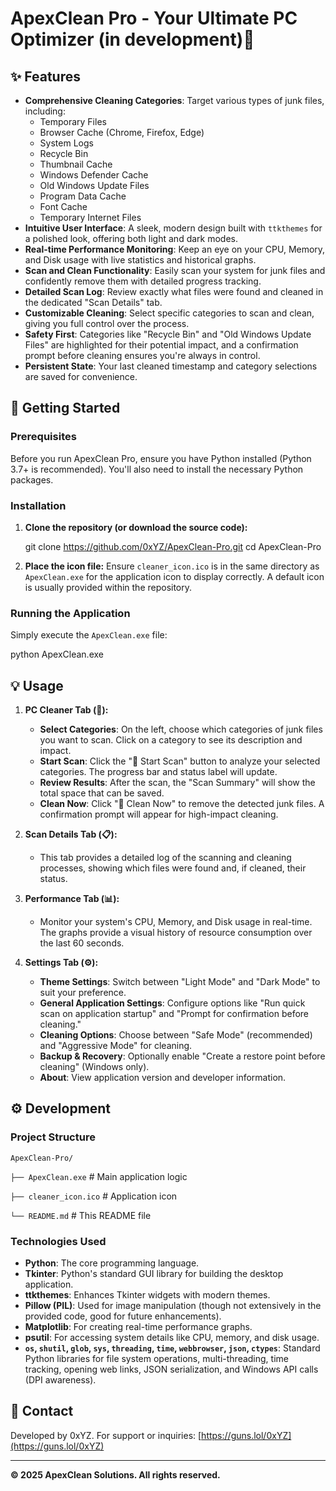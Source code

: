 # ApexClean Pro - Your Ultimate PC Optimizer (in development)🧹

## ✨ Features

* **Comprehensive Cleaning Categories**: Target various types of junk files, including:
    * Temporary Files
    * Browser Cache (Chrome, Firefox, Edge)
    * System Logs
    * Recycle Bin
    * Thumbnail Cache
    * Windows Defender Cache
    * Old Windows Update Files
    * Program Data Cache
    * Font Cache
    * Temporary Internet Files
* **Intuitive User Interface**: A sleek, modern design built with `ttkthemes` for a polished look, offering both light and dark modes.
* **Real-time Performance Monitoring**: Keep an eye on your CPU, Memory, and Disk usage with live statistics and historical graphs.
* **Scan and Clean Functionality**: Easily scan your system for junk files and confidently remove them with detailed progress tracking.
* **Detailed Scan Log**: Review exactly what files were found and cleaned in the dedicated "Scan Details" tab.
* **Customizable Cleaning**: Select specific categories to scan and clean, giving you full control over the process.
* **Safety First**: Categories like "Recycle Bin" and "Old Windows Update Files" are highlighted for their potential impact, and a confirmation prompt before cleaning ensures you're always in control.
* **Persistent State**: Your last cleaned timestamp and category selections are saved for convenience.

## 🚀 Getting Started

### Prerequisites

Before you run ApexClean Pro, ensure you have Python installed (Python 3.7+ is recommended). You'll also need to install the necessary Python packages.

### Installation

1.  **Clone the repository (or download the source code):**

    git clone https://github.com/0xYZ/ApexClean-Pro.git
    cd ApexClean-Pro

2.  **Place the icon file:**
    Ensure `cleaner_icon.ico` is in the same directory as `ApexClean.exe` for the application icon to display correctly. A default icon is usually provided within the repository.

### Running the Application

Simply execute the `ApexClean.exe` file:

python ApexClean.exe

## 💡 Usage

1.  **PC Cleaner Tab (🧹):**
    * **Select Categories**: On the left, choose which categories of junk files you want to scan. Click on a category to see its description and impact.
    * **Start Scan**: Click the "🚀 Start Scan" button to analyze your selected categories. The progress bar and status label will update.
    * **Review Results**: After the scan, the "Scan Summary" will show the total space that can be saved.
    * **Clean Now**: Click "🧹 Clean Now" to remove the detected junk files. A confirmation prompt will appear for high-impact cleaning.

2.  **Scan Details Tab (📋):**
    * This tab provides a detailed log of the scanning and cleaning processes, showing which files were found and, if cleaned, their status.

3.  **Performance Tab (📊):**
    * Monitor your system's CPU, Memory, and Disk usage in real-time. The graphs provide a visual history of resource consumption over the last 60 seconds.

4.  **Settings Tab (⚙️):**
    * **Theme Settings**: Switch between "Light Mode" and "Dark Mode" to suit your preference.
    * **General Application Settings**: Configure options like "Run quick scan on application startup" and "Prompt for confirmation before cleaning."
    * **Cleaning Options**: Choose between "Safe Mode" (recommended) and "Aggressive Mode" for cleaning.
    * **Backup & Recovery**: Optionally enable "Create a restore point before cleaning" (Windows only).
    * **About**: View application version and developer information.

## ⚙️ Development

### Project Structure

`ApexClean-Pro/`

`├── ApexClean.exe`               # Main application logic

`├── cleaner_icon.ico`            # Application icon

`└── README.md`                   # This README file


### Technologies Used

* **Python**: The core programming language.
* **Tkinter**: Python's standard GUI library for building the desktop application.
* **ttkthemes**: Enhances Tkinter widgets with modern themes.
* **Pillow (PIL)**: Used for image manipulation (though not extensively in the provided code, good for future enhancements).
* **Matplotlib**: For creating real-time performance graphs.
* **psutil**: For accessing system details like CPU, memory, and disk usage.
* **`os`, `shutil`, `glob`, `sys`, `threading`, `time`, `webbrowser`, `json`, `ctypes`**: Standard Python libraries for file system operations, multi-threading, time tracking, opening web links, JSON serialization, and Windows API calls (DPI awareness).

## 📧 Contact

Developed by 0xYZ.
For support or inquiries: [https://guns.lol/0xYZ](https://guns.lol/0xYZ)

---

**© 2025 ApexClean Solutions. All rights reserved.**
